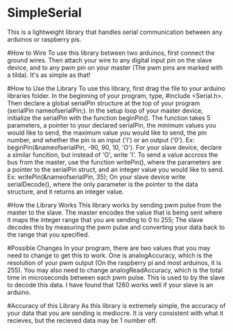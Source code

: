 # SimpleSerial
This is a lightweight library that handles serial communication between any arduinos or raspberry pis.

#How to Wire
To use this library between two arduinos, first connect the ground wires. Then attach your wire to any digital input pin on the slave device, and to any pwm pin on your master (The pwm pins are marked with a tilda). It's as simple as that!

#How to Use the Library
To use this library, first drag the file to your arduino libraries folder. In the beginning of your program, type, #include <Serial.h>.
Then declare a global serialPin structure at the top of your program (serialPin nameofserialPin;). In the setup loop of your master device, initialize the serialPin with the function beginPin(). The function takes 5 parameters, a pointer to your declared serialPin, the minimum values you would like to send, the maximum value you would like to send, the pin number, and whether the pin is an input ('I') or an output ('0'). Ex: beginPin(&nameofserialPin, -90, 90, 10, 'O'). For your slave device, declare a similar funcition, but instead of 'O', write 'I'. To send a value accross the bus from the master, use the function writePin(), where the parameters are a pointer to the serialPin struct, and an integer value you would like to send. Ex: writePin(&nameofserialPin, 35); On your slave device write serialDecode(), where the only parameter is the pointer to the data structure, and it returns an integer value. 

#How the Library Works
This library works by sending pwm pulse from the master to the slave. The master encodes the value that is being sent where it maps the integer range that you are sending to 0 to 255; The slave decodes this by measuring the pwm pulse and converting your data back to the range that you specified. 

#Possible Changes
In your program, there are two values that you may need to change to get this to work. One is analogAccuracy, which is the resolution of your pwm output (On the raspberry pi and most arduinos, it is 255). You may also need to change analogReadAccuracy, which is the total time in microseconds between each pwm pulse. This is used to by the slave to decode this data. I have found that 1260 works well if your slave is an arduino. 

#Accuracy of this Library
As this library is extremely simple, the accuracy of your data that you are sending is mediocre. It is very consistent with what it recieves, but the recieved data may be 1 number off. 
